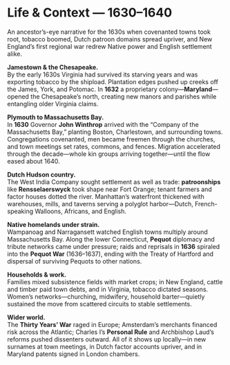 ﻿# Life & Context — 1630–1640

An ancestor’s-eye narrative for the 1630s when covenanted towns took root, tobacco boomed, Dutch patroon domains spread upriver, and New England’s first regional war redrew Native power and English settlement alike.

**Jamestown & the Chesapeake.**  
By the early 1630s Virginia had survived its starving years and was exporting tobacco by the shipload. Plantation edges pushed up creeks off the James, York, and Potomac. In **1632** a proprietary colony—**Maryland**—opened the Chesapeake’s north, creating new manors and parishes while entangling older Virginia claims.

**Plymouth to Massachusetts Bay.**  
In **1630** Governor **John Winthrop** arrived with the “Company of the Massachusetts Bay,” planting Boston, Charlestown, and surrounding towns. Congregations covenanted, men became freemen through the churches, and town meetings set rates, commons, and fences. Migration accelerated through the decade—whole kin groups arriving together—until the flow eased about 1640.

**Dutch Hudson country.**  
The West India Company sought settlement as well as trade: **patroonships** like **Rensselaerswyck** took shape near Fort Orange; tenant farmers and factor houses dotted the river. Manhattan’s waterfront thickened with warehouses, mills, and taverns serving a polyglot harbor—Dutch, French-speaking Walloons, Africans, and English.

**Native homelands under strain.**  
Wampanoag and Narragansett watched English towns multiply around Massachusetts Bay. Along the lower Connecticut, **Pequot** diplomacy and tribute networks came under pressure; raids and reprisals in **1636** spiraled into the **Pequot War** (1636–1637), ending with the Treaty of Hartford and dispersal of surviving Pequots to other nations.

**Households & work.**  
Families mixed subsistence fields with market crops; in New England, cattle and timber paid town debts, and in Virginia, tobacco dictated seasons. Women’s networks—churching, midwifery, household barter—quietly sustained the move from scattered circuits to stable settlements.

**Wider world.**  
The **Thirty Years’ War** raged in Europe; Amsterdam’s merchants financed risk across the Atlantic; Charles I’s **Personal Rule** and Archbishop Laud’s reforms pushed dissenters outward. All of it shows up locally—in new surnames at town meetings, in Dutch factor accounts upriver, and in Maryland patents signed in London chambers.
